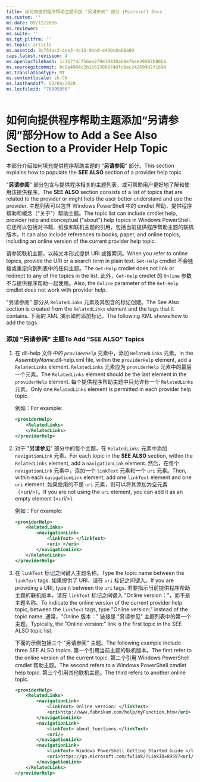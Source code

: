 ```yaml
---
title: 如何向提供程序帮助主题添加 "另请参阅" 部分 |Microsoft Docs
ms.custom: ''
ms.date: 09/12/2016
ms.reviewer: ''
ms.suite: ''
ms.tgt_pltfrm: ''
ms.topic: article
ms.assetid: 9c754ac3-cee3-4c13-9bad-e499c8a68a09
caps.latest.revision: 4
ms.openlocfilehash: 1c1b7f4cf56ea2f9e30438a60e7bee29d87b80ba
ms.sourcegitcommit: bc9a4904c2b1561386d748fc9ac242699d2f1694
ms.translationtype: MT
ms.contentlocale: zh-CN
ms.lasthandoff: 02/04/2020
ms.locfileid: "76995956"
---
```

# <a name="how-to-add-a-see-also-section-to-a-provider-help-topic"></a><span data-ttu-id="2fa31-102">如何向提供程序帮助主题添加“另请参阅”部分</span><span class="sxs-lookup"><span data-stu-id="2fa31-102">How to Add a See Also Section to a Provider Help Topic</span></span>

<span data-ttu-id="2fa31-103">本部分介绍如何填充提供程序帮助主题的 "**另请参阅**" 部分。</span><span class="sxs-lookup"><span data-stu-id="2fa31-103">This section explains how to populate the **SEE ALSO** section of a provider help topic.</span></span>

<span data-ttu-id="2fa31-104">"**另请参阅**" 部分包含与提供程序相关的主题列表，或可帮助用户更好地了解和使用该提供程序。</span><span class="sxs-lookup"><span data-stu-id="2fa31-104">The **SEE ALSO** section consists of a list of topics that are related to the provider or might help the user better understand and use the provider.</span></span> <span data-ttu-id="2fa31-105">主题列表可以包含 Windows PowerShell 中的 cmdlet 帮助、提供程序帮助和概念（"关于"）帮助主题。</span><span class="sxs-lookup"><span data-stu-id="2fa31-105">The topic list can include cmdlet help, provider help and conceptual ("about") help topics in Windows PowerShell.</span></span> <span data-ttu-id="2fa31-106">它还可以包括对书籍、纸张和联机主题的引用，包括当前提供程序帮助主题的联机版本。</span><span class="sxs-lookup"><span data-stu-id="2fa31-106">It can also include references to books, paper, and online topics, including an online version of the current provider help topic.</span></span>

<span data-ttu-id="2fa31-107">请参阅联机主题，以纯文本形式提供 URI 或搜索词。</span><span class="sxs-lookup"><span data-stu-id="2fa31-107">When you refer to online topics, provide the URI or a search term in plain text.</span></span> <span data-ttu-id="2fa31-108">`Get-Help` cmdlet 不会链接或重定向到列表中的任何主题。</span><span class="sxs-lookup"><span data-stu-id="2fa31-108">The `Get-Help` cmdlet does not link or redirect to any of the topics in the list.</span></span> <span data-ttu-id="2fa31-109">此外，`Get-Help` cmdlet 的 `Online` 参数不与提供程序帮助一起使用。</span><span class="sxs-lookup"><span data-stu-id="2fa31-109">Also, the `Online` parameter of the `Get-Help` cmdlet does not work with provider help.</span></span>

<span data-ttu-id="2fa31-110">"另请参阅" 部分从 `RelatedLinks` 元素及其包含的标记创建。</span><span class="sxs-lookup"><span data-stu-id="2fa31-110">The See Also section is created from the `RelatedLinks` element and the tags that it contains.</span></span> <span data-ttu-id="2fa31-111">下面的 XML 演示如何添加标记。</span><span class="sxs-lookup"><span data-stu-id="2fa31-111">The following XML shows how to add the tags.</span></span>

### <a name="to-add-see-also-topics"></a><span data-ttu-id="2fa31-112">添加 "另请参阅" 主题</span><span class="sxs-lookup"><span data-stu-id="2fa31-112">To Add "SEE ALSO" Topics</span></span>

1. <span data-ttu-id="2fa31-113">在 dll-help 文件*中的 `providerHelp`* 元素中，添加 `RelatedLinks` 元素。</span><span class="sxs-lookup"><span data-stu-id="2fa31-113">In the *AssemblyName*.dll-help.xml file, within the `providerHelp` element, add a `RelatedLinks` element.</span></span> <span data-ttu-id="2fa31-114">`RelatedLinks` 元素应为 `providerHelp` 元素中的最后一个元素。</span><span class="sxs-lookup"><span data-stu-id="2fa31-114">The `RelatedLinks` element should be the last element in the `providerHelp` element.</span></span> <span data-ttu-id="2fa31-115">每个提供程序帮助主题中只允许有一个 `RelatedLinks` 元素。</span><span class="sxs-lookup"><span data-stu-id="2fa31-115">Only one `RelatedLinks` element is permitted in each provider help topic.</span></span>

   <span data-ttu-id="2fa31-116">例如：</span><span class="sxs-lookup"><span data-stu-id="2fa31-116">For example:</span></span>

    ```xml
    <providerHelp>
        <RelatedLinks>
        </RelatedLinks>
    </providerHelp>
    ```

2. <span data-ttu-id="2fa31-117">对于 "**另请参见**" 部分中的每个主题，在 `RelatedLinks` 元素中添加 `navigationLink` 元素。</span><span class="sxs-lookup"><span data-stu-id="2fa31-117">For each topic in the **SEE ALSO** section, within the `RelatedLinks` element, add a `navigationLink` element.</span></span> <span data-ttu-id="2fa31-118">然后，在每个 `navigationLink` 元素中，添加一个 `linkText` 元素和一个 `uri` 元素。</span><span class="sxs-lookup"><span data-stu-id="2fa31-118">Then, within each `navigationLink` element, add one `linkText` element and one `uri` element.</span></span> <span data-ttu-id="2fa31-119">如果使用的不是 `uri` 元素，则可以将其添加为空元素（\<uri/>）。</span><span class="sxs-lookup"><span data-stu-id="2fa31-119">If you are not using the `uri` element, you can add it as an empty element (\<uri/>).</span></span>

   <span data-ttu-id="2fa31-120">例如：</span><span class="sxs-lookup"><span data-stu-id="2fa31-120">For example:</span></span>

    ```xml
    <providerHelp>
        <RelatedLinks>
            <navigationLink>
                <linkText> </linkText>
                <uri> </uri>
            </navigationLink>
        </RelatedLinks>
    </providerHelp>
    ```

3. <span data-ttu-id="2fa31-121">在 `linkText` 标记之间键入主题名称。</span><span class="sxs-lookup"><span data-stu-id="2fa31-121">Type the topic name between the `linkText` tags.</span></span> <span data-ttu-id="2fa31-122">如果提供了 URI，请在 `uri` 标记之间键入。</span><span class="sxs-lookup"><span data-stu-id="2fa31-122">If you are providing a URI, type it between the `uri` tags.</span></span> <span data-ttu-id="2fa31-123">若要指示当前提供程序帮助主题的联机版本，请在 `linkText` 标记之间键入 "Online version："，而不是主题名称。</span><span class="sxs-lookup"><span data-stu-id="2fa31-123">To indicate the online version of the current provider help topic, between the `linkText` tags, type "Online version:" instead of the topic name.</span></span> <span data-ttu-id="2fa31-124">通常，"Online 版本：" 链接是 "另请参见" 主题列表中的第一个主题。</span><span class="sxs-lookup"><span data-stu-id="2fa31-124">Typically, the "Online version:" link is the first topic in the SEE ALSO topic list.</span></span>

   <span data-ttu-id="2fa31-125">下面的示例包括三个 "另请参阅" 主题。</span><span class="sxs-lookup"><span data-stu-id="2fa31-125">The following example include three SEE ALSO topics.</span></span> <span data-ttu-id="2fa31-126">第一个引用当前主题的联机版本。</span><span class="sxs-lookup"><span data-stu-id="2fa31-126">The first refer to the online version of the current topic.</span></span> <span data-ttu-id="2fa31-127">第二个引用 Windows PowerShell cmdlet 帮助主题。</span><span class="sxs-lookup"><span data-stu-id="2fa31-127">The second refers to a Windows PowerShell cmdlet help topic.</span></span> <span data-ttu-id="2fa31-128">第三个引用其他联机主题。</span><span class="sxs-lookup"><span data-stu-id="2fa31-128">The third refers to another online topic.</span></span>

    ```xml
    <providerHelp>
        <RelatedLinks>
            <navigationLink>
                <linkText> Online version: </linkText>
                <uri>http://www.fabrikam.com/help/myFunction.htm</uri>
            </navigationLink>
            <navigationLink>
                <linkText> about_functions </linkText>
                <uri/>
            </navigationLink>
            <navigationLink>
                <linkText> Windows PowerShell Getting Started Guide </linkText>
                <uri>https://go.microsoft.com/fwlink/?LinkID=89597<uri/>
            </navigationLink>
        </RelatedLinks>
    </providerHelp>
    ```